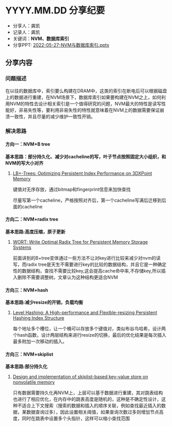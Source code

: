 # YYYY.MM.DD 分享纪要

- 分享人：龚凯
- 记录人：龚凯
- 关键词：**NVM、数据库索引**
- 分享PPT: [2022-05-27-NVM与数据库索引.pptx](./slides/2022-05-27-NVM与数据库索引.pptx) 

## 分享内容

### 问题描述

在以往的数据库中，索引要么构建在DRAM中，这类的索引在断电后可以根据磁盘上的数据进行重建，在NVM场景下，数据库索引如果要构建在NVM之上，如何利用NVM的特性去设计相关索引是一个值得研究的问题，NVM最大的特性是读写性能好，非易失性等，要利用非易失性的特性就意味着在NVM上的数据需要保证崩溃一致性，并且尽量的减少维护一致性开销。

### 解决思路

#### 方向一：NVM+B tree

**基本思路：部分持久化、减少对cacheline的写，叶子节点按照固定大小组织，和NVM的写大小对齐**

1. [LB+-Trees: Optimizing Persistent Index Performance on 3DXPoint Memory](http://www.vldb.org/pvldb/vol13/p1078-liu.pdf)

   键值对无序存放，通过bitmap和fingerprint信息来加快查找

   尽量写第一个cacheline，严格按照对齐后，第一个cacheline写满后迁移到后面的cacheline

#### 方向二：NVM+radix tree

**基本思路:高度压缩，原子更新**

1. [WORT: Write Optimal Radix Tree for Persistent Memory Storage Systems ](https://www.usenix.org/conference/fast17/technical-sessions/presentation/lee-se-kwon)

   前面讲到的B+tree变体通过一些方法不让对key进行比较来减少对nvm的读写，而radix tree是天生不需要进行key的比较的数据结构，并且它是一种确定性的数据结构，查找不需要比较key,这会提高cache命中率,不存储key,所以插入删除不需要调整树。文章认为这种结构更适合NVM

#### 方向三：NVM+hash

**基本思路:减少resize的开销，负载均衡**

1. [Level Hashing: A High-performance and Flexible-resizing Persistent Hashing Index Structure ](https://dl.acm.org/doi/10.1145/3322096)

   每个地址多个槽位，让一个桶可以存放多个键值对，类似布谷鸟哈希，设计两个hash函数，设计两层结构来进行resize的切换，最后的优化结果是每次插入最多附加一次移动的插入。

#### 方向三：NVM+skiplist

**基本思路:部分持久化**

1. [Design and implementation of skiplist-based key-value store on nonvolatile memory](https://link.springer.com/article/10.1007/s10586-019-02925-1)

   只有数据需要持久化再NVM上，上层可以基于数据进行重建，其对跳表结构也进行了相应优化，在内存中的跳表高度是随机的，这种是不确定性设计，这种不适合上下文搜索（搜索的数据和插入的顺序关联，例如查找最近插入的数据，某数据查询过多），因此设置相关阈值，如果查询次数过多则增加节点高度，同时在跳表中设置多个头指针，这样可以缩小查找范围
